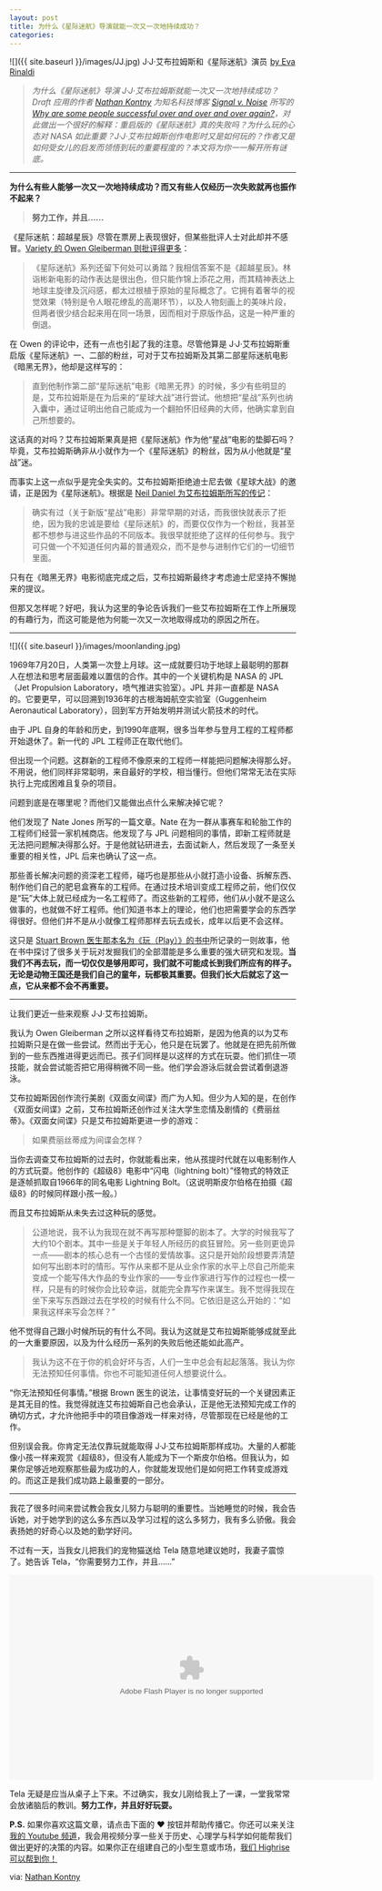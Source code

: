 ```yaml
---
layout: post
title: 为什么《星际迷航》导演就能一次又一次地持续成功？
categories: 
---
```


![]({{ site.baseurl }}/images/JJ.jpg)
J·J·艾布拉姆斯和《星际迷航》演员  [by Eva Rinaldi](https://www.flickr.com/photos/evarinaldiphotography/8674151469/)

> *为什么《星际迷航》导演 J·J·艾布拉姆斯就能一次又一次地持续成功？Draft 应用的作者 [Nathan Kontny](https://m.signalvnoise.com/@natekontny) 为知名科技博客 [Signal v. Noise](https://m.signalvnoise.com/) 所写的 [Why are some people successful over and over and over again?](https://m.signalvnoise.com/why-are-some-people-successful-over-and-over-and-over-again-9cdf6589e273#.6iqx2mn5o)，对此做出一个很好的解释：重启版的《星际迷航》真的失败吗？为什么玩的心态对 NASA 如此重要？J·J·艾布拉姆斯创作电影时又是如何玩的？作者又是如何受女儿的启发而领悟到玩的重要程度的？本文将为你一一解开所有谜底。*

***

**为什么有些人能够一次又一次地持续成功？而又有些人仅经历一次失败就再也振作不起来？**

> **努力工作，并且……**

《星际迷航：超越星辰》尽管在票房上表现很好，但某些批评人士对此却并不感冒。[Variety 的 Owen Gleiberman 则批评得更多](http://variety.com/2016/film/columns/star-trek-beyond-into-darkness-jj-abrams-1201821615/)：

> 《星际迷航》系列还留下何处可以勇踏？我相信答案不是《超越星辰》。林诣彬新电影的动作表达是很出色，但只能作锦上添花之用，而其精神表达上地球主旋律及沉闷感，都太过根植于原始的星际概念了。它拥有着奢华的视觉效果（特别是令人眼花缭乱的高潮环节），以及人物刻画上的美味片段，但两者很少结合起来用在同一场景，因而相对于原版作品，这是一种严重的倒退。

在 Owen 的评论中，还有一点也引起了我的注意。尽管他算是 J·J·艾布拉姆斯重启版《星际迷航》一、二部的粉丝，可对于艾布拉姆斯及其第二部星际迷航电影《暗黑无界》，他却是这样写的：

> 直到他制作第二部“星际迷航”电影《暗黑无界》的时候，多少有些明显的是，艾布拉姆斯是在为后来的“星球大战”进行尝试。他想把“星战”系列也纳入囊中，通过证明出他自己能成为一个翻拍怀旧经典的大师，他确实拿到自己所想要的。

这话真的对吗？艾布拉姆斯果真是把《星际迷航》作为他“星战”电影的垫脚石吗？毕竟，艾布拉姆斯确非从小就作为一个《星际迷航》的粉丝，因为从小他就是“星战”迷。

而事实上这一点似乎是完全失实的。艾布拉姆斯拒绝迪士尼去做《星球大战》的邀请，正是因为《星际迷航》。根据是 [Neil Daniel 为艾布拉姆斯所写的传记](https://www.amazon.com/dp/B01B11RKKE/ref=dp-kindle-redirect?_encoding=UTF8&btkr=1#navbar)：

> 确实有过（关于新版“星战”电影）非常早期的对话，而我很快就表示了拒绝，因为我的忠诚是要给《星际迷航》的，而要仅仅作为一个粉丝，我甚至都不想参与进这些作品的不同版本。我很早就拒绝了这样的任何参与。我宁可只做一个不知道任何内幕的普通观众，而不是参与进制作它们的一切细节里面。

只有在《暗黑无界》电影彻底完成之后，艾布拉姆斯最终才考虑迪士尼坚持不懈抛来的提议。

但那又怎样呢？好吧，我认为这里的争论告诉我们一些艾布拉姆斯在工作上所展现的有趣行为，而这可能是他为何能一次又一次地取得成功的原因之所在。

***

![]({{ site.baseurl }}/images/moonlanding.jpg)

1969年7月20日，人类第一次登上月球。这一成就要归功于地球上最聪明的那群人在想法和思考层面最难以置信的合作。其中的一个关键机构是 NASA 的 JPL（Jet Propulsion Laboratory，喷气推进实验室）。JPL 并非一直都是 NASA 的。它要更早，可以回溯到1936年的古根海姆航空实验室（Guggenheim Aeronautical Laboratory），回到军方开始发明并测试火箭技术的时代。

由于 JPL 自身的年龄和历史，到1990年底啊，很多当年参与登月工程的工程师都开始退休了。新一代的 JPL 工程师正在取代他们。

但出现一个问题。这群新的工程师不像原来的工程师一样能把问题解决得那么好。不用说，他们同样非常聪明，来自最好的学校，相当懂行。但他们常常无法在实际执行上完成困难且复杂的项目。

问题到底是在哪里呢？而他们又能做出点什么来解决掉它呢？

他们发现了 Nate Jones 所写的一篇文章。Nate 在为一群从事赛车和轮胎工作的工程师们经营一家机械商店。他发现了与 JPL 问题相同的事情，即新工程师就是无法把问题解决得那么好。于是他就钻研进去，去面试新人，然后发现了一条至关重要的相关性，JPL 后来也确认了这一点。

那些善长解决问题的资深老工程师，碰巧也是那些从小就打造小设备、拆解东西、制作他们自己的肥皂盒赛车的工程师。在通过技术培训变成工程师之前，他们仅仅是“玩”大体上就已经成为一名工程师了。而这些新的工程师，他们从小就不是这么做事的，也就做不好工程师。他们知道书本上的理论，他们也把需要学会的东西学得很好。但他们并不是从小就像工程师那样去玩去成长，成年以后更不会这样。

这只是 [Stuart Brown 医生那本名为《玩（Play）》的书中](https://www.amazon.com/dp/B001SCK720/ref=dp-kindle-redirect?_encoding=UTF8&btkr=1)所记录的一则故事，他在书中探讨了很多关于玩对发掘我们的全部潜能是多么重要的强大研究和发现。**当我们不再去玩，而一切仅仅是够用即可，我们就不可能成长到我们所应有的样子。无论是动物王国还是我们自己的童年，玩都极其重要。但我们长大后就忘了这一点，它从来都不会不再重要。**

***

让我们更近一些来观察 J·J·艾布拉姆斯。

我认为 Owen Gleiberman 之所以这样看待艾布拉姆斯，是因为他真的以为艾布拉姆斯只是在做一些尝试。然而出于无心，他只是在玩罢了。他就是在把先前所做到的一些东西推进得更远而已。孩子们同样是以这样的方式在玩耍。他们抓住一项技能，就会尝试能否把它用得稍微不同一些。他们学会游泳后就会尝试着倒退游泳。

艾布拉姆斯因创作流行美剧《双面女间谍》而广为人知。但少为人知的是，在创作《双面女间谍》之前，艾布拉姆斯还创作过关注大学生恋情及剧情的《费丽丝蒂》。《双面女间谍》只是艾布拉姆斯更进一步的游戏：

> 如果费丽丝蒂成为间谍会怎样？

当你去调查艾布拉姆斯的过去时，你就能看出来，他从孩提时代就在以电影制作人的方式玩耍。他创作的《超级8》电影中“闪电（lightning bolt）”怪物式的特效正是逐帧抓取自1966年的同名电影 Lightning Bolt。（这说明斯皮尔伯格在拍摄《超级8》的时候同样跟小孩一般。）

而且艾布拉姆斯从未失去过这种玩的感觉。

> 公道地说，我不认为我现在就不再写那种蹩脚的剧本了。大学的时候我写了大约10个剧本。其中一些是关于年轻人所经历的疯狂冒险。另一些则更诡异一点——剧本的核心总有一个古怪的爱情故事。这只是开始阶段想要弄清楚如何写出剧本时的情形。写作从来都不是从业余作家的水平上尽自己所能来变成一个能写伟大作品的专业作家的——专业作家进行写作的过程也一模一样，只是有的时候你会比较幸运，就能完全靠写作来谋生。我不觉得我现在坐下来写东西跟过去在学校的时候有什么不同。它依旧是这么开始的：“如果我这样来写会怎样？”

他不觉得自己跟小时候所玩的有什么不同。我认为这就是艾布拉姆斯能够成就至此的一大重要原因，以及为什么经历一系列的失败后他还能如此高产。

> 我认为这不在于你的机会好坏与否，人们一生中总会有起起落落。我认为你无法预知任何事情。你也不可能知道任何人想要说什么。

“你无法预知任何事情。”根据 Brown 医生的说法，让事情变好玩的一个关键因素正是其无目的性。我觉得就连艾布拉姆斯自己也会承认，正是他无法预知完成工作的确切方式，才允许他把手中的项目像游戏一样来对待，尽管那现在已经是他的工作。

但别误会我。你肯定无法仅靠玩就能取得 J·J·艾布拉姆斯那样成功。大量的人都能像小孩一样来观赏《超级8》，但没有人能成为下一个斯皮尔伯格。但我认为，如果你足够近地观察那些最为成功的人，你就能发现他们是如何把工作转变成游戏的。而这正是我们成功路上最重要的一部分。

***

我花了很多时间来尝试教会我女儿努力与聪明的重要性。当她睡觉的时候，我会告诉她，对于她学到的这么多东西以及学习过程的这么多努力，我有多么骄傲。我会表扬她的好奇心以及她的勤学好问。

不过有一天，当我女儿把我们的宠物猫送给 Tela 随意地建议她时，我妻子震惊了。她告诉 Tela，“你需要努力工作，并且……”

<embed src="http://static.video.qq.com/TPout.swf?auto=1&vid=g03256tmn8i" quality="high" width="640" height="360" align="middle" allowScriptAccess="sameDomain" allowFullscreen="true" type="application/x-shockwave-flash"></embed>

Tela 无疑是应当从桌子上下来。不过确实，我女儿刚给我上了一课，一堂我常常会放诸脑后的教训。**努力工作，并且好好玩耍。**

**P.S.** 如果你喜欢这篇文章，请点击下面的 ❤ 按钮并帮助传播它。你还可以来关注[我的 Youtube 频道](https://www.youtube.com/channel/UCkoJLANojCUUCsitmf8a3ug)，我会用视频分享一些关于历史、心理学与科学如何能帮我们做出更好的决策的内容。如果你正在组建自己的小型生意或市场，[我们 Highrise 可以帮到你！](https://highrisehq.com/)

via: [Nathan Kontny](https://m.signalvnoise.com/@natekontny)

